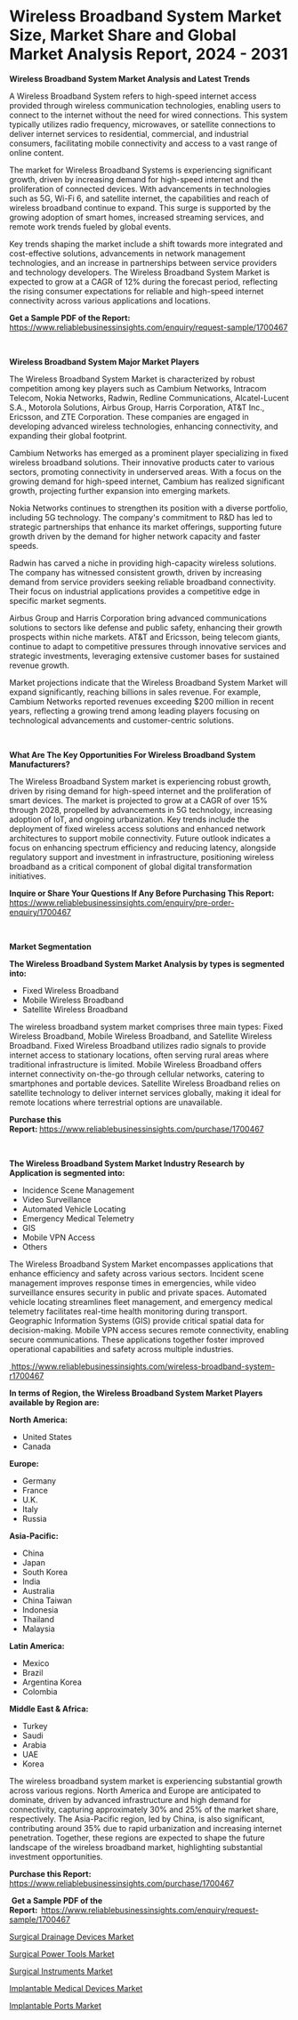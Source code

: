 <p><h1>Wireless Broadband System Market Size, Market Share and Global Market Analysis Report, 2024 - 2031</h1></p><p><strong>Wireless Broadband System Market Analysis and Latest Trends</strong></p>
<p><p>A Wireless Broadband System refers to high-speed internet access provided through wireless communication technologies, enabling users to connect to the internet without the need for wired connections. This system typically utilizes radio frequency, microwaves, or satellite connections to deliver internet services to residential, commercial, and industrial consumers, facilitating mobile connectivity and access to a vast range of online content.</p><p>The market for Wireless Broadband Systems is experiencing significant growth, driven by increasing demand for high-speed internet and the proliferation of connected devices. With advancements in technologies such as 5G, Wi-Fi 6, and satellite internet, the capabilities and reach of wireless broadband continue to expand. This surge is supported by the growing adoption of smart homes, increased streaming services, and remote work trends fueled by global events.</p><p>Key trends shaping the market include a shift towards more integrated and cost-effective solutions, advancements in network management technologies, and an increase in partnerships between service providers and technology developers. The Wireless Broadband System Market is expected to grow at a CAGR of 12% during the forecast period, reflecting the rising consumer expectations for reliable and high-speed internet connectivity across various applications and locations.</p></p>
<p><strong>Get a Sample PDF of the Report:&nbsp;</strong> <a href="https://www.reliablebusinessinsights.com/enquiry/request-sample/1700467?utm_campaign=1588&utm_medium=2&utm_source=Github&utm_content=ia&utm_term=21102024&utm_id=wireless-broadband-system">https://www.reliablebusinessinsights.com/enquiry/request-sample/1700467</a></p>
<p>&nbsp;</p>
<p><strong>Wireless Broadband System Major Market Players</strong></p>
<p><p>The Wireless Broadband System Market is characterized by robust competition among key players such as Cambium Networks, Intracom Telecom, Nokia Networks, Radwin, Redline Communications, Alcatel-Lucent S.A., Motorola Solutions, Airbus Group, Harris Corporation, AT&T Inc., Ericsson, and ZTE Corporation. These companies are engaged in developing advanced wireless technologies, enhancing connectivity, and expanding their global footprint.</p><p>Cambium Networks has emerged as a prominent player specializing in fixed wireless broadband solutions. Their innovative products cater to various sectors, promoting connectivity in underserved areas. With a focus on the growing demand for high-speed internet, Cambium has realized significant growth, projecting further expansion into emerging markets.</p><p>Nokia Networks continues to strengthen its position with a diverse portfolio, including 5G technology. The company's commitment to R&D has led to strategic partnerships that enhance its market offerings, supporting future growth driven by the demand for higher network capacity and faster speeds.</p><p>Radwin has carved a niche in providing high-capacity wireless solutions. The company has witnessed consistent growth, driven by increasing demand from service providers seeking reliable broadband connectivity. Their focus on industrial applications provides a competitive edge in specific market segments.</p><p>Airbus Group and Harris Corporation bring advanced communications solutions to sectors like defense and public safety, enhancing their growth prospects within niche markets. AT&T and Ericsson, being telecom giants, continue to adapt to competitive pressures through innovative services and strategic investments, leveraging extensive customer bases for sustained revenue growth.</p><p>Market projections indicate that the Wireless Broadband System Market will expand significantly, reaching billions in sales revenue. For example, Cambium Networks reported revenues exceeding $200 million in recent years, reflecting a growing trend among leading players focusing on technological advancements and customer-centric solutions.</p></p>
<p>&nbsp;</p>
<p><strong>What Are The Key Opportunities For Wireless Broadband System Manufacturers?</strong></p>
<p><p>The Wireless Broadband System market is experiencing robust growth, driven by rising demand for high-speed internet and the proliferation of smart devices. The market is projected to grow at a CAGR of over 15% through 2028, propelled by advancements in 5G technology, increasing adoption of IoT, and ongoing urbanization. Key trends include the deployment of fixed wireless access solutions and enhanced network architectures to support mobile connectivity. Future outlook indicates a focus on enhancing spectrum efficiency and reducing latency, alongside regulatory support and investment in infrastructure, positioning wireless broadband as a critical component of global digital transformation initiatives.</p></p>
<p><strong>Inquire or Share Your Questions If Any Before Purchasing This Report:</strong> <a href="https://www.reliablebusinessinsights.com/enquiry/pre-order-enquiry/1700467?utm_campaign=1588&utm_medium=2&utm_source=Github&utm_content=ia&utm_term=21102024&utm_id=wireless-broadband-system">https://www.reliablebusinessinsights.com/enquiry/pre-order-enquiry/1700467</a></p>
<p>&nbsp;</p>
<p><strong>Market Segmentation</strong></p>
<p><strong>The Wireless Broadband System Market Analysis by types is segmented into:</strong></p>
<p><ul><li>Fixed Wireless Broadband</li><li>Mobile Wireless Broadband</li><li>Satellite Wireless Broadband</li></ul></p>
<p><p>The wireless broadband system market comprises three main types: Fixed Wireless Broadband, Mobile Wireless Broadband, and Satellite Wireless Broadband. Fixed Wireless Broadband utilizes radio signals to provide internet access to stationary locations, often serving rural areas where traditional infrastructure is limited. Mobile Wireless Broadband offers internet connectivity on-the-go through cellular networks, catering to smartphones and portable devices. Satellite Wireless Broadband relies on satellite technology to deliver internet services globally, making it ideal for remote locations where terrestrial options are unavailable.</p></p>
<p><strong>Purchase this Report:&nbsp;</strong><a href="https://www.reliablebusinessinsights.com/purchase/1700467?utm_campaign=1588&utm_medium=2&utm_source=Github&utm_content=ia&utm_term=21102024&utm_id=wireless-broadband-system">https://www.reliablebusinessinsights.com/purchase/1700467</a></p>
<p>&nbsp;</p>
<p><strong>The Wireless Broadband System Market Industry Research by Application is segmented into:</strong></p>
<p><ul><li>Incidence Scene Management</li><li>Video Surveillance</li><li>Automated Vehicle Locating</li><li>Emergency Medical Telemetry</li><li>GIS</li><li>Mobile VPN Access</li><li>Others</li></ul></p>
<p><p>The Wireless Broadband System Market encompasses applications that enhance efficiency and safety across various sectors. Incident scene management improves response times in emergencies, while video surveillance ensures security in public and private spaces. Automated vehicle locating streamlines fleet management, and emergency medical telemetry facilitates real-time health monitoring during transport. Geographic Information Systems (GIS) provide critical spatial data for decision-making. Mobile VPN access secures remote connectivity, enabling secure communications. These applications together foster improved operational capabilities and safety across multiple industries.</p></p>
<p><a href="https://www.reliablebusinessinsights.com/wireless-broadband-system-r1700467?utm_campaign=1588&utm_medium=2&utm_source=Github&utm_content=ia&utm_term=21102024&utm_id=wireless-broadband-system">&nbsp;https://www.reliablebusinessinsights.com/wireless-broadband-system-r1700467</a></p>
<p><strong>In terms of Region, the Wireless Broadband System Market Players available by Region are:</strong></p>
<p>
    <p> <strong> North America: </strong>
        <ul>
            <li>United States</li>
            <li>Canada</li>
        </ul>
        </p> 
    <p> <strong> Europe: </strong>
        <ul>
            <li>Germany</li>
            <li>France</li>
            <li>U.K.</li>
            <li>Italy</li>
            <li>Russia</li>
        </ul>
        </p> 
    <p> <strong> Asia-Pacific: </strong>
        <ul>
            <li>China</li>
            <li>Japan</li>
            <li>South Korea</li>
            <li>India</li>
            <li>Australia</li>
            <li>China Taiwan</li>
            <li>Indonesia</li>
            <li>Thailand</li>
            <li>Malaysia</li>
        </ul>
        </p> 
    <p> <strong> Latin America: </strong>
        <ul>
            <li>Mexico</li>
            <li>Brazil</li>
            <li>Argentina Korea</li>
            <li>Colombia</li>
        </ul>
        </p> 
    <p> <strong> Middle East & Africa: </strong>
        <ul>
            <li>Turkey</li>
            <li>Saudi</li>
            <li>Arabia</li>
            <li>UAE</li>
            <li>Korea</li>
        </ul>
    </p>
    </p>
<p><p>The wireless broadband system market is experiencing substantial growth across various regions. North America and Europe are anticipated to dominate, driven by advanced infrastructure and high demand for connectivity, capturing approximately 30% and 25% of the market share, respectively. The Asia-Pacific region, led by China, is also significant, contributing around 35% due to rapid urbanization and increasing internet penetration. Together, these regions are expected to shape the future landscape of the wireless broadband market, highlighting substantial investment opportunities.</p></p>
<p><strong>Purchase this Report: </strong><a href="https://www.reliablebusinessinsights.com/purchase/1700467?utm_campaign=1588&utm_medium=2&utm_source=Github&utm_content=ia&utm_term=21102024&utm_id=wireless-broadband-system">https://www.reliablebusinessinsights.com/purchase/1700467</a></p>
<p>&nbsp;<strong>Get a Sample PDF of the Report:&nbsp;&nbsp;</strong><a href="https://www.reliablebusinessinsights.com/enquiry/request-sample/1700467?utm_campaign=1588&utm_medium=2&utm_source=Github&utm_content=ia&utm_term=21102024&utm_id=wireless-broadband-system">https://www.reliablebusinessinsights.com/enquiry/request-sample/1700467</a></p>
<p><strong></strong></p>
<p><p><a href="https://www.linkedin.com/pulse/future-ready-strategic-insights-global-surgical-drainage-ky9ce?utm_campaign=1588&utm_medium=2&utm_source=Github&utm_content=ia&utm_term=21102024&utm_id=wireless-broadband-system">Surgical Drainage Devices Market</a></p><p><a href="https://www.linkedin.com/pulse/global-surgical-power-tools-market-forecast-2024-2031-m3rhe?utm_campaign=1588&utm_medium=2&utm_source=Github&utm_content=ia&utm_term=21102024&utm_id=wireless-broadband-system">Surgical Power Tools Market</a></p><p><a href="https://www.linkedin.com/pulse/surgical-instruments-market-growth-segmentation-regional-duice?utm_campaign=1588&utm_medium=2&utm_source=Github&utm_content=ia&utm_term=21102024&utm_id=wireless-broadband-system">Surgical Instruments Market</a></p><p><a href="https://www.linkedin.com/pulse/opportunities-challenges-implantable-medical-devices-market-7m0xe?utm_campaign=1588&utm_medium=2&utm_source=Github&utm_content=ia&utm_term=21102024&utm_id=wireless-broadband-system">Implantable Medical Devices Market</a></p><p><a href="https://www.linkedin.com/pulse/implantable-ports-market-segmentation-applications-types-njbxe?utm_campaign=1588&utm_medium=2&utm_source=Github&utm_content=ia&utm_term=21102024&utm_id=wireless-broadband-system">Implantable Ports Market</a></p></p>
